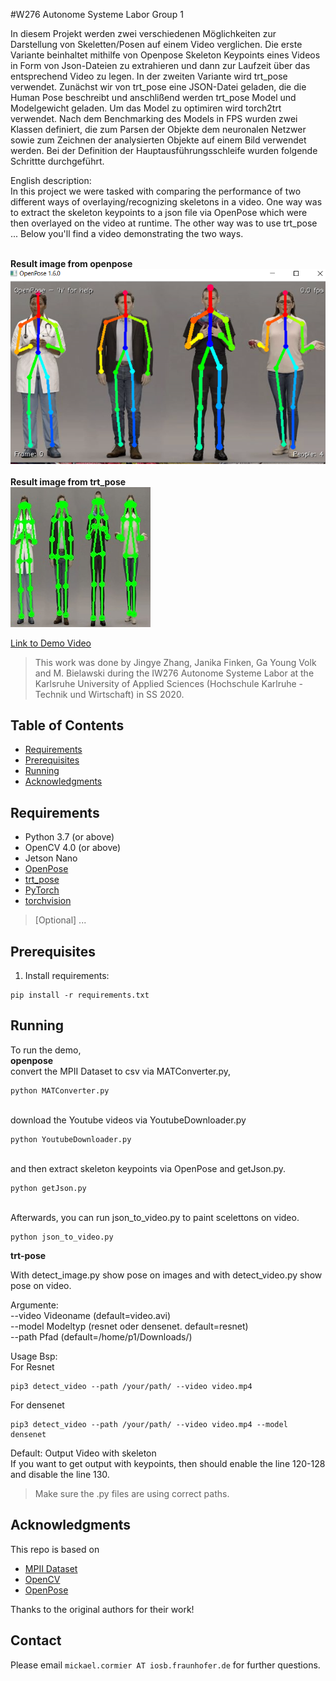 #W276 Autonome Systeme Labor Group 1

In diesem Projekt werden zwei verschiedenen Möglichkeiten zur Darstellung von Skeletten/Posen auf einem Video verglichen. Die erste Variante beinhaltet mithilfe von Openpose Skeleton Keypoints eines Videos in Form von Json-Dateien zu extrahieren und dann zur Laufzeit über das entsprechend Video zu legen. In der zweiten Variante wird trt_pose verwendet. Zunächst wir von trt_pose eine JSON-Datei geladen, die die Human Pose beschreibt und anschlißend werden trt_pose Model und Modelgewicht geladen. Um das Model zu optimiren wird torch2trt verwendet. Nach dem Benchmarking des Models in FPS wurden zwei Klassen definiert, die zum Parsen der Objekte dem neuronalen Netzwer sowie zum Zeichnen der analysierten Objekte auf einem Bild verwendet werden. Bei der Definition der Hauptausführungsschleife wurden folgende Schrittte durchgeführt.



English description: <br />
In this project we were tasked with comparing the performance of two different ways of overlaying/recognizing skeletons in a video.
One way was to extract the skeleton keypoints to a json file via OpenPose which were then overlayed on the video at runtime.
The other way was to use trt_pose ...
Below you'll find a video demonstrating the two ways. <br />
<br />

**Result image from openpose** <br />
![result from trt_pose](/images/1.PNG)<br />
<br />
**Result image from trt_pose** <br />
![result from openpose](/images/trt_image.jpeg)



  [Link to Demo Video](https://drive.google.com/file/d/1a5cqzl2s8_Py-INFd8q44rwgZCjbI58X/view?usp=sharing)


> This work was done by Jingye Zhang, Janika Finken, Ga Young Volk and M. Bielawski during the IW276 Autonome Systeme Labor at the Karlsruhe University of Applied Sciences (Hochschule Karlruhe - Technik und Wirtschaft) in SS 2020.

## Table of Contents

* [Requirements](#requirements)
* [Prerequisites](#prerequisites)
* [Running](#running)
* [Acknowledgments](#acknowledgments)

## Requirements
* Python 3.7 (or above)
* OpenCV 4.0 (or above)
* Jetson Nano
* [OpenPose](https://github.com/CMU-Perceptual-Computing-Lab/openpose)
* [trt_pose](https://github.com/NVIDIA-AI-IOT/trt_pose)
* [PyTorch](https://pytorch.org)
* [torchvision](https://pypi.org/project/torchvision/0.1.8)
> [Optional] ...

## Prerequisites
1. Install requirements:
```
pip install -r requirements.txt
```

## Running

To run the demo,<br />
**openpose**<br />
convert the MPII Dataset to csv via MATConverter.py,
```
python MATConverter.py
```
<br />download the Youtube videos via YoutubeDownloader.py
```
python YoutubeDownloader.py
```
<br />and then extract skeleton keypoints via OpenPose and getJson.py.
```
python getJson.py
```

<br />Afterwards, you can run json_to_video.py to paint scelettons on video.
```
python json_to_video.py
```

**trt-pose**

With detect_image.py show pose on images and with detect_video.py show pose on video.<br />

Argumente:<br />
--video Videoname (default=video.avi)<br />
--model Modeltyp (resnet oder densenet. default=resnet)<br />
--path Pfad (default=/home/p1/Downloads/)<br />

Usage Bsp: <br />
For Resnet <br />
```
pip3 detect_video --path /your/path/ --video video.mp4
```
For densenet <br />
```
pip3 detect_video --path /your/path/ --video video.mp4 --model densenet
```
Default: Output Video with skeleton<br />
If you want to get output with keypoints, then should enable the line 120-128 and disable the line 130.

> Make sure the .py files are using correct paths.

## Acknowledgments

This repo is based on
  - [MPII Dataset](http://human-pose.mpi-inf.mpg.de/)
  - [OpenCV](https://github.com/opencv/opencv/)  
  - [OpenPose](https://github.com/CMU-Perceptual-Computing-Lab/openpose)

Thanks to the original authors for their work!

## Contact
Please email `mickael.cormier AT iosb.fraunhofer.de` for further questions.
